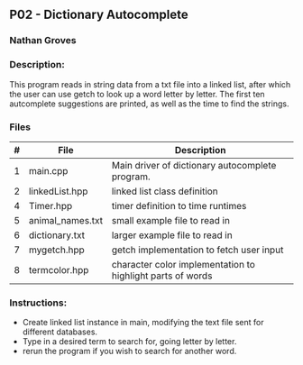 ## P02 - Dictionary Autocomplete
### Nathan Groves
### Description:

This program reads in string data from a txt file into a linked list, after which the user can use getch to look up a word letter by letter. The first ten autcomplete suggestions are printed, as well as the time to find the strings.

### Files

|   #   | File     | Description                      |
| :---: | -------- | -------------------------------- |
|   1   | main.cpp | Main driver of dictionary autocomplete program. |
|   2   | linkedList.hpp | linked list class definition |
|   4   | Timer.hpp | timer definition to time runtimes |
|   5   | animal_names.txt | small example file to read in |
|   6   | dictionary.txt | larger example file to read in |
|   7   | mygetch.hpp | getch implementation to fetch user input |
|   8   | termcolor.hpp | character color implementation to highlight parts of words |



### Instructions:

- Create linked list instance in main, modifying the text file sent for different databases.
- Type in a desired term to search for, going letter by letter.
- rerun the program if you wish to search for another word.




